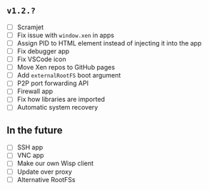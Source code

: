 ## `v1.2.?`
- [ ] Scramjet
- [ ] Fix issue with `window.xen` in apps
- [ ] Assign PID to HTML element instead of injecting it into the app
- [ ] Fix debugger app
- [ ] Fix VSCode icon
- [ ] Move Xen repos to GitHub pages
- [ ] Add `externalRootFS` boot argument
- [ ] P2P port forwarding API
- [ ] Firewall app
- [ ] Fix how libraries are imported
- [ ] Automatic system recovery

## In the future
- [ ] SSH app
- [ ] VNC app
- [ ] Make our own Wisp client
- [ ] Update over proxy
- [ ] Alternative RootFSs
